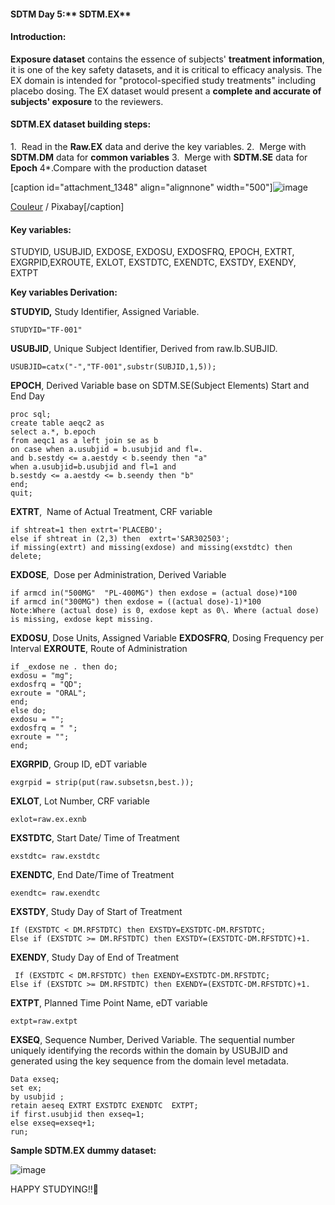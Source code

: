 #### **SDTM Day 5**:** SDTM.EX**

#### **Introduction:**

**Exposure dataset** contains the essence of subjects' **treatment information**, it is one of the key safety datasets, and it is critical to efficacy analysis. The EX domain is intended for "protocol-specified study treatments" including placebo dosing. The EX dataset would present a **complete and accurate of subjects' exposure** to the reviewers.

#### **SDTM.EX dataset building steps:**

1.  Read in the **Raw.EX** data and derive the key variables.
2.  Merge with **SDTM.DM** data for **common variables**
3.  Merge with **SDTM.SE** data for **Epoch**
4*.Compare with the production dataset

[caption id="attachment_1348" align="alignnone" width="500"]![image](http://upload-images.jianshu.io/upload_images/8699364-8d7d43723189ab60.jpg?imageMogr2/auto-orient/strip%7CimageView2/2/w/1240)

 [Couleur](https://pixabay.com/users/Couleur/) / Pixabay[/caption]

#### **Key variables:**

STUDYID, USUBJID, EXDOSE, EXDOSU, EXDOSFRQ, EPOCH, EXTRT, EXGRPID,EXROUTE, EXLOT, EXSTDTC, EXENDTC, EXSTDY, EXENDY, EXTPT

**Key variables Derivation:**

**STUDYID,** Study Identifier, Assigned Variable. 
```
STUDYID="TF-001"
```
**USUBJID**, Unique Subject Identifier, Derived from raw.lb.SUBJID.
```
USUBJID=catx("-","TF-001",substr(SUBJID,1,5));
```
**EPOCH**, Derived Variable base on SDTM.SE(Subject Elements) Start and End Day
```
proc sql;
create table aeqc2 as
select a.*, b.epoch 
from aeqc1 as a left join se as b
on case when a.usubjid = b.usubjid and fl=. 
and b.sestdy <= a.aestdy < b.seendy then "a"
when a.usubjid=b.usubjid and fl=1 and 
b.sestdy <= a.aestdy <= b.seendy then "b"
end;
quit;
```

**EXTRT**,  Name of Actual Treatment, CRF variable

```
if shtreat=1 then extrt='PLACEBO';
else if shtreat in (2,3) then  extrt='SAR302503';
if missing(extrt) and missing(exdose) and missing(exstdtc) then delete;
```

**EXDOSE**,  Dose per Administration, Derived Variable
```
if armcd in("500MG"  "PL-400MG") then exdose = (actual dose)*100 
if armcd in("300MG") then exdose = ((actual dose)-1)*100
Note:Where (actual dose) is 0, exdose kept as 0\. Where (actual dose) is missing, exdose kept missing.
```

**EXDOSU**, Dose Units, Assigned Variable
**EXDOSFRQ**, Dosing Frequency per Interval
**EXROUTE**, Route of Administration
```
if _exdose ne . then do;
exdosu = "mg";
exdosfrq = "QD";
exroute = "ORAL";
end;
else do;
exdosu = "";
exdosfrq = " ";
exroute = "";
end;
```

**EXGRPID**, Group ID, eDT variable
```
exgrpid = strip(put(raw.subsetsn,best.));
```

**EXLOT**, Lot Number, CRF variable 
```
exlot=raw.ex.exnb
```

**EXSTDTC**, Start Date/ Time of Treatment

```
exstdtc= raw.exstdtc
```
**EXENDTC**, End Date/Time of Treatment
```
exendtc= raw.exendtc
```

**EXSTDY**, Study Day of Start of Treatment
```
If (EXSTDTC < DM.RFSTDTC) then EXSTDY=EXSTDTC-DM.RFSTDTC;
Else if (EXSTDTC >= DM.RFSTDTC) then EXSTDY=(EXSTDTC-DM.RFSTDTC)+1.
```

**EXENDY**, Study Day of End of Treatment
```
 If (EXSTDTC < DM.RFSTDTC) then EXENDY=EXSTDTC-DM.RFSTDTC; 
Else if (EXSTDTC >= DM.RFSTDTC) then EXENDY=(EXSTDTC-DM.RFSTDTC)+1.
```

**EXTPT**, Planned Time Point Name, eDT variable
```
extpt=raw.extpt
```

**EXSEQ**, Sequence Number, Derived Variable.
The sequential number uniquely identifying the records within the domain by USUBJID and generated using the key sequence from the domain level metadata.
```
Data exseq;
set ex;
by usubjid ;
retain aeseq EXTRT EXSTDTC EXENDTC  EXTPT;
if first.usubjid then exseq=1;
else exseq=exseq+1;
run;
```

**Sample SDTM.EX dummy dataset:**

![image](http://upload-images.jianshu.io/upload_images/8699364-a9f9949ddb9dc636.png?imageMogr2/auto-orient/strip%7CimageView2/2/w/1240)



HAPPY STUDYING!!💖
